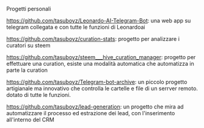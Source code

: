 Progetti personali

https://github.com/tasuboyz/Leonardo-AI-Telegram-Bot: una web app su telegram collegata e con tutte le funzioni di Leonardoai

https://github.com/tasuboyz/curation-stats: progetto per analizzare i curatori su steem

https://github.com/tasuboyz/steem___hive_curation_manager: progetto per effettuare una curation, esiste una modalità automatica che automatizza in parte la curation

https://github.com/tasuboyz/Telegram-bot-archive: un piccolo progetto artigianale ma innovativo che controlla le cartelle e file di un serrver remoto. dotato di tutte le funzioni.

https://github.com/tasuboyz/lead-generation: un progetto che mira ad automatizzare il processo ed estrazione dei lead, con l'inserimento all'interno del CRM

